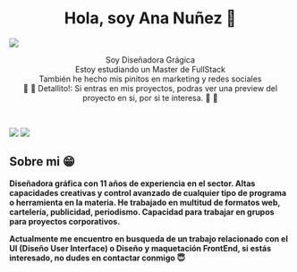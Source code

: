 <div align="center">
<h1 align="center">Hola, soy Ana Nuñez 👋</h1>
</div>
<img src="https://imgur.com/ay0o6EW.png">


<p align="center">Soy Diseñadora Grágica<br/>Estoy estudiando un Master de FullStack <br>También he hecho mis pinitos en marketing y redes sociales<br> &#128155 &#128150 Detallito!: Si entras en mis proyectos, podras ver una preview del proyecto en si, por si te interesa. &#128150 &#128155</p>
<br>
<p align = "center">
 
[<img src ="https://img.shields.io/badge/behance-E34A86?&style=for-the-badge&logo=&logoColor=white%22">](https://www.behance.net/ananunezrejon)
[<img src="https://img.shields.io/badge/linkedin-%230077B5.svg?&style=for-the-badge&logo=linkedin&logoColor=white" />](https://www.linkedin.com/in/ananuñezrejon/)


</p>

 ## Sobre mi &#128513;
  <p>
  <b>
  Diseñadora gráfica con 11 años de experiencia en el sector. Altas capacidades creativas y control avanzado de cualquier tipo de programa o herramienta en la materia. He trabajado en multitud de formatos web, cartelería, publicidad, periodismo. Capacidad para trabajar en grupos para proyectos corporativos.

  Actualmente me encuentro en busqueda de un trabajo relacionado con el UI (Diseño User Interface) o Diseño y maquetación FrontEnd, si estás interesado, no dudes en contactar conmigo &#128519;
  </b>
  </p>

